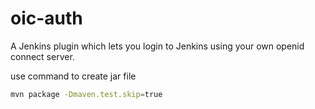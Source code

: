 oic-auth
============

A Jenkins plugin which lets you login to Jenkins using your own openid connect server.

use command to create jar file
```bash
mvn package -Dmaven.test.skip=true
```
